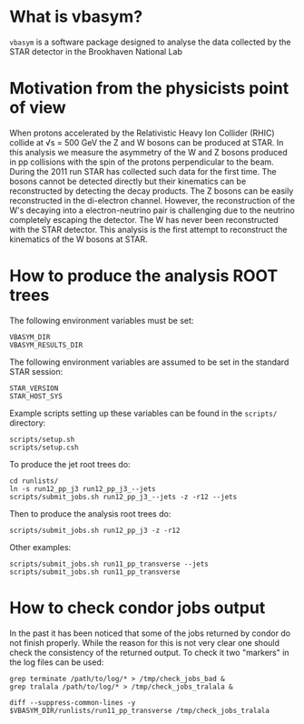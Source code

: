 
What is vbasym?
===============

`vbasym` is a software package designed to analyse the data collected by the
STAR detector in the Brookhaven National Lab


Motivation from the physicists point of view
============================================

When protons accelerated by the Relativistic Heavy Ion Collider (RHIC) collide
at &radic;s = 500 GeV the Z and W bosons can be produced at STAR. In this
analysis we measure the asymmetry of the W and Z bosons produced in pp
collisions with the spin of the protons perpendicular to the beam. During the
2011 run STAR has collected such data for the first time. The bosons cannot be
detected directly but their kinematics can be reconstructed by detecting the
decay products. The Z bosons can be easily reconstructed in the di-electron
channel. However, the reconstruction of the W's decaying into a
electron-neutrino pair is challenging due to the neutrino completely escaping
the detector. The W has never been reconstructed with the STAR detector. This
analysis is the first attempt to reconstruct the kinematics of the W bosons at
STAR. 


How to produce the analysis ROOT trees
======================================

The following environment variables must be set:

    VBASYM_DIR
    VBASYM_RESULTS_DIR

The following environment variables are assumed to be set in the standard STAR session:

    STAR_VERSION
    STAR_HOST_SYS

Example scripts setting up these variables can be found in the `scripts/`
directory:

    scripts/setup.sh
    scripts/setup.csh

To produce the jet root trees do:

    cd runlists/
    ln -s run12_pp_j3 run12_pp_j3_--jets
    scripts/submit_jobs.sh run12_pp_j3_--jets -z -r12 --jets

Then to produce the analysis root trees do:

    scripts/submit_jobs.sh run12_pp_j3 -z -r12

Other examples:

    scripts/submit_jobs.sh run11_pp_transverse --jets
    scripts/submit_jobs.sh run11_pp_transverse


How to check condor jobs output
===============================

In the past it has been noticed that some of the jobs returned by condor do not
finish properly. While the reason for this is not very clear one should check
the consistency of the returned output. To check it two "markers" in the log
files can be used:

    grep terminate /path/to/log/* > /tmp/check_jobs_bad &
    grep tralala /path/to/log/* > /tmp/check_jobs_tralala &

    diff --suppress-common-lines -y $VBASYM_DIR/runlists/run11_pp_transverse /tmp/check_jobs_tralala


